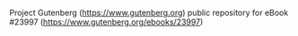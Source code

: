 Project Gutenberg (https://www.gutenberg.org) public repository for eBook #23997 (https://www.gutenberg.org/ebooks/23997)
